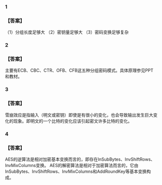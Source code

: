 ### 1
### 【答案】
（1）分组长度足够大
（2）密钥量足够大
（3）密码变换足够复杂

### 2
### 【答案】
主要有ECB、CBC、CTR、OFB、CFB这五种分组密码模式。具体原理参见PPT和教材。

### 3
### 【答案】
雪崩效应是指输入（明文或密钥）即使是有很小的变化，也会导致输出发生巨大变化的现象。即明文的一个比特的变化应该引起密文许多比特的变化。

### 4
### 【答案】
AES的逆算法是相对加密基本变换而言的，即存在InSubBytes、InvShiftRows、InvMixColumns变换。
AES的解密算法是相对于加密算法而言的，它由InSubBytes、InvShiftRows、InvMixColumns和AddRoundKey等基本变换构成。
